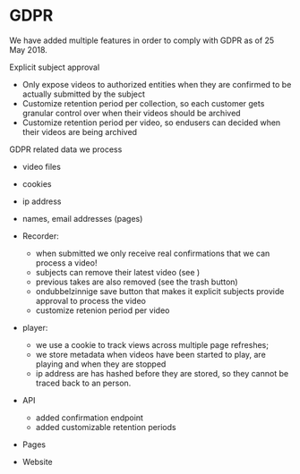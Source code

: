 # GDPR

We have added multiple features in order to comply with GDPR as of 25 May 2018.

Explicit subject approval
- Only expose videos to authorized entities when they are confirmed to be actually submitted by the subject
- Customize retention period per collection, so each customer gets granular control over when their videos should be archived
- Customize retention period per video, so endusers can decided when their videos are being archived

GDPR related data we process
  - video files
  - cookies
  - ip address
  - names, email addresses (pages)

- Recorder:
    - when submitted we only receive real confirmations that we can process a video!
    - subjects can remove their latest video (see )
    - previous takes are also removed (see the trash button)
    - ondubbelzinnige save button that makes it explicit subjects provide approval to process the video
    - customize retenion period per video

- player:
    - we use a cookie to track views across multiple page refreshes;
    - we store metadata when videos have been started to play, are playing and when they are stopped
    - ip address are has hashed before they are stored, so they cannot be traced back to an person. 

- API
    - added confirmation endpoint
    - added customizable retention periods

- Pages

- Website
